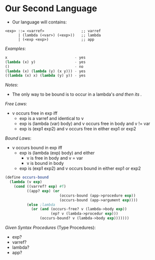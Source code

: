 # Our Second Language

* Our language will contains:

```schemescheme
<exp> ::= <varref>                 ;; varref
      | (lambda (<var>) (<exp>))   ;; lambda
      | (<exp <exp>)               ;; app
```

_Examples_:

```scheme
x                               - yes
(lambda (x) y)                  - yes
()                              - no
(lambda (x) (lambda (y) (x y))) - yes
((lambda (x) x) (lambda (y) y)) - yes
```

_Notes_:

* The only way to be bound is to occur in a lambda's <var> and then its <exp>.

_Free Laws_:

* v occurs free in exp iff
  * exp is a varref and identical to v
  * exp is (lambda (var) body) and v occurs free in body and v != var
  * exp is (exp1 exp2) and v occurs free in either exp1 or exp2

_Bound Laws_:

* v occurs bound in exp iff
  * exp is (lambda (exp) body) and either
    * v is free in body and v = var
    * v is bound in body
  * exp is (exp1 exp2) and v occurs bound in either exp1 or exp2


```scheme
(define occurs-bound
  (lambda (v exp)
    (cond ((varref? exp) #f)
          ((app? exp) (or
                         (occurs-bound (app->procedure exp))
                         (occurs-bound (app->argument exp))))
          (else ;lambda
            (or (and (occurs-free? v (lambda->body exp))
                     (ep? v (lambda->procedur exp)))
                (occurs-bound? v (lambda->body exp)))))))
```

_Given Syntax Procedures_ (Type Procedures):

* exp?
* varref?
* lambda?
* app?
